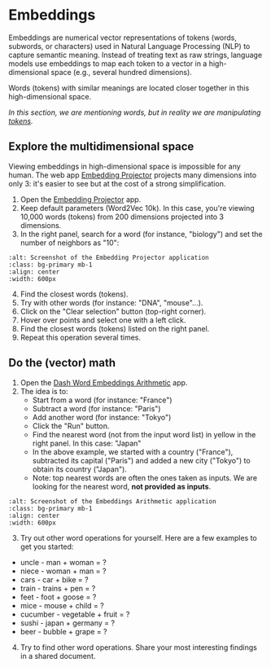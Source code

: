 # Embeddings

Embeddings are numerical vector representations of tokens (words, subwords, or characters) used in Natural Language Processing (NLP) to capture semantic meaning. Instead of treating text as raw strings, language models use embeddings to map each token to a vector in a high-dimensional space (e.g., several hundred dimensions).

Words (tokens) with similar meanings are located closer together in this high-dimensional space.


*In this section, we are mentioning words, but in reality we are manipulating [tokens](tokens.md).*


## Explore the multidimensional space

Viewing embeddings in high-dimensional space is impossible for any human. The web app [Embedding Projector](https://projector.tensorflow.org/) projects many dimensions into only 3: it's easier to see but at the cost of a strong simplification.

1. Open the [Embedding Projector](https://projector.tensorflow.org/) app.
2. Keep default parameters (Word2Vec 10k). In this case, you're viewing 10,000 words (tokens) from 200 dimensions projected into 3 dimensions.
3. In the right panel, search for a word (for instance, "biology") and set the number of neighbors as "10":

```{image} img/embedding_projector.png
:alt: Screenshot of the Embedding Projector application
:class: bg-primary mb-1
:align: center
:width: 600px
```

4. Find the closest words (tokens).
5. Try with other words (for instance: "DNA", "mouse"...).
6. Click on the "Clear selection" button (top-right corner).
7. Hover over points and select one with a left click.
8. Find the closest words (tokens) listed on the right panel.
9. Repeat this operation several times.


## Do the (vector) math

1. Open the [Dash Word Embeddings Arithmetic](https://dash.gallery/dash-word-arithmetic/) app.
2. The idea is to:
    - Start from a word (for instance: "France")
    - Subtract a word (for instance: "Paris")
    - Add another word (for instance: "Tokyo")
    - Click the "Run" button.
    - Find the nearest word (not from the input word list) in yellow in the right panel. In this case: "Japan"
    - In the above example, we started with a country ("France"), subtracted its capital ("Paris") and added a new city ("Tokyo") to obtain its country ("Japan").
    - Note: top nearest words are often the ones taken as inputs. We are looking for the nearest word, **not provided as inputs**.


```{image} img/embeddings_arithmetic.png
:alt: Screenshot of the Embeddings Arithmetic application
:class: bg-primary mb-1
:align: center
:width: 600px
```

3. Try out other word operations for yourself. Here are a few examples to get you started:
- uncle - man + woman = ?
- niece - woman + man = ?
- cars - car + bike = ?
- train - trains + pen = ?
- feet - foot + goose = ?
- mice - mouse + child = ?
- cucumber - vegetable + fruit = ?
- sushi - japan + germany = ?
- beer - bubble + grape = ?
4. Try to find other word operations. Share your most interesting findings in a shared document.
